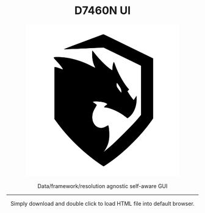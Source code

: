 <h1 align="center">D7460N UI</h1>
<p align="center">
<img
  src="assets/images/logo.svg"
  alt="D7460N"
  title="D7460N"
  width="400" />
</p>

<p align="center">Data/framework/resolution agnostic self-aware GUI</p>

---

<p align="center">Simply download and double click to load HTML file into default browser.</p>
